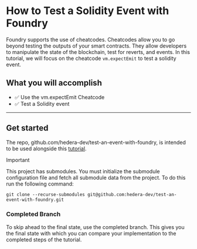 # How to Test a Solidity Event with Foundry 

Foundry supports the use of cheatcodes. Cheatcodes allow you to go beyond testing the outputs of your smart contracts. They allow developers to manipulate the state of the blockchain, test for reverts, 
and events. In this tutorial, we will focus on the cheatcode `vm.expectEmit` to test a solidity event.

## What you will accomplish

- ✅ Use the vm.expectEmit Cheatcode
- ✅ Test a Solidity event


---

## Get started

The repo, github.com/hedera-dev/test-an-event-with-foundry, is intended to be used alongside this [tutorial](https://docs.hedera.com/hedera/tutorials/smart-contracts/foundry/test-an-event-with-foundry).

> [!IMPORTANT]  
> This project has submodules. You  must initialize the submodule configuration file and fetch all submodule data from the project. To do this run the following command:

```shell
git clone --recurse-submodules git@github.com:hedera-dev/test-an-event-with-foundry.git
```
### Completed Branch
To skip ahead to the final state, use the completed branch. This gives you the final state with which you can compare your implementation to the completed steps of the tutorial.
